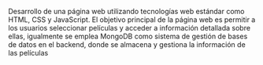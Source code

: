 Desarrollo de una página web utilizando tecnologías web estándar como HTML, CSS y JavaScript. El objetivo principal de la página web es permitir a los usuarios seleccionar películas y acceder a información detallada sobre ellas, igualmente se emplea MongoDB como sistema de gestión de bases de datos en el backend, donde se almacena y gestiona la información de las películas
